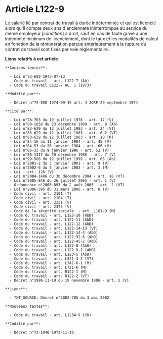 # Article L122-9

Le salarié lié par contrat de travail à durée indéterminée et qui est licencié alors qu'il compte deux ans d'ancienneté
ininterrompue au service du même employeur [*condition*] a droit, sauf en cas de faute grave à une indemnité minimum de
licenciement, dont le taux et les modalités de calcul en fonction de la rémunération perçue antérieurement à la rupture du
contrat de travail sont fixés par voie réglementaire.

**Liens relatifs à cet article**

	**Anciens textes**:

	  - Loi n°73-680 1973-07-13
	  - Code du travail - art. L122-7 (Ab)
	  - Code du travail L122-7 AL. 1 (1973)

	**Modifié par**:

	  - Décret n°74-808 1974-09-19 art. 4 JORF 29 septembre 1974

	**Cité par**:

	  - Loi n°78-763 du 19 juillet 1978 - art. 17 (V)
	  - Loi n°80-1058 du 23 décembre 1980 - art. 8 (Ab)
	  - Loi n°83-629 du 12 juillet 1983 - art. 24 (VT)
	  - Loi n°83-629 du 12 juillet 1983 - art. 6-2 (VT)
	  - Loi n°83-629 du 12 juillet 1983 - art. 18 (M)
	  - Loi n°84-16 du 11 janvier 1984 - art. 45 (V)
	  - Loi n°84-53 du 26 janvier 1984 - art. 66 (V)
	  - Loi n°86-33 du 9 janvier 1986 - art. 52 (V)
	  - Loi n°86-1317 du 30 décembre 1986 - art. 7 (V)
	  - Loi n°99-586 du 12 juillet 1999 - art. 63 (Ab)
	  - Loi n°2001-2 du 3 janvier 2001 - art. 9 (V)
	  - Loi n°2002-6 du 4 janvier 2002 - art. 3 (M)
	  - Loi - art. 126 (V)
	  - Loi n°2004-1486 du 30 décembre 2004 - art. 18 (VT)
	  - Loi n°2005-846 du 26 juillet 2005 - art. 1 (V)
	  - Ordonnance n°2005-893 du 2 août 2005 - art. 2 (VT)
	  - Loi n°2006-396 du 31 mars 2006 - art. 8 (V)
	  - Code civil - art. 2101 (T)
	  - Code civil - art. 2104 (T)
	  - Code civil - art. 2331 (V)
	  - Code civil - art. 2375 (V)
	  - Code de la sécurité sociale. - art. L161-9 (M)
	  - Code du travail - art. L122-10 (AbD)
	  - Code du travail - art. L122-11 (AbD)
	  - Code du travail - art. L122-12 (AbD)
	  - Code du travail - art. L122-14-13 (VT)
	  - Code du travail - art. L122-14-4 (AbD)
	  - Code du travail - art. L122-32-6 (AbD)
	  - Code du travail - art. L122-45-2 (AbD)
	  - Code du travail - art. L122-8 (AbD)
	  - Code du travail - art. L122-9-1 (AbD)
	  - Code du travail - art. L123-5 (AbD)
	  - Code du travail - art. L321-4-2 (VT)
	  - Code du travail - art. L341-6-1 (M)
	  - Code du travail - art. L721-6 (M)
	  - Code du travail - art. R122-1 (M)
	  - Code du travail - art. R122-2 (VT)
	  - Décret n°1986-11-19 du 19 novembre 1986 - art. 1 (V)

	**Liens**:

	  - TXT_SOURCE: Décret n°2002-785 du 3 mai 2002

	**Nouveaux textes**:

	  - Code du travail - art. L1234-9 (VD)

	**Codifié par**:

	  - Décret n°73-1046 1973-11-15
